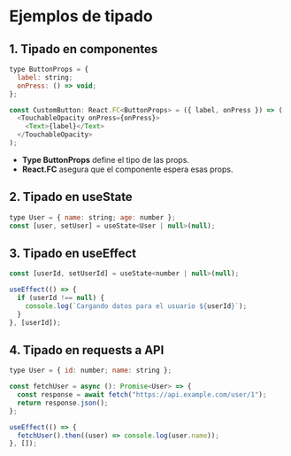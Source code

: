 # Ejemplos de tipado
## 1. Tipado en componentes
``` js
type ButtonProps = {
  label: string;
  onPress: () => void;
};

const CustomButton: React.FC<ButtonProps> = ({ label, onPress }) => (
  <TouchableOpacity onPress={onPress}>
    <Text>{label}</Text>
  </TouchableOpacity>
);
```

* **Type ButtonProps** define el tipo de las props.
* **React.FC<ButtonProps/>** asegura que el componente espera esas props.

## 2. Tipado en useState
``` js
type User = { name: string; age: number };
const [user, setUser] = useState<User | null>(null);
```

## 3. Tipado en useEffect
``` js
const [userId, setUserId] = useState<number | null>(null);

useEffect(() => {
  if (userId !== null) {
    console.log(`Cargando datos para el usuario ${userId}`);
  }
}, [userId]);

```

## 4. Tipado en requests a API
``` js
type User = { id: number; name: string };

const fetchUser = async (): Promise<User> => {
  const response = await fetch("https://api.example.com/user/1");
  return response.json();
};

useEffect(() => {
  fetchUser().then((user) => console.log(user.name));
}, []);

```
